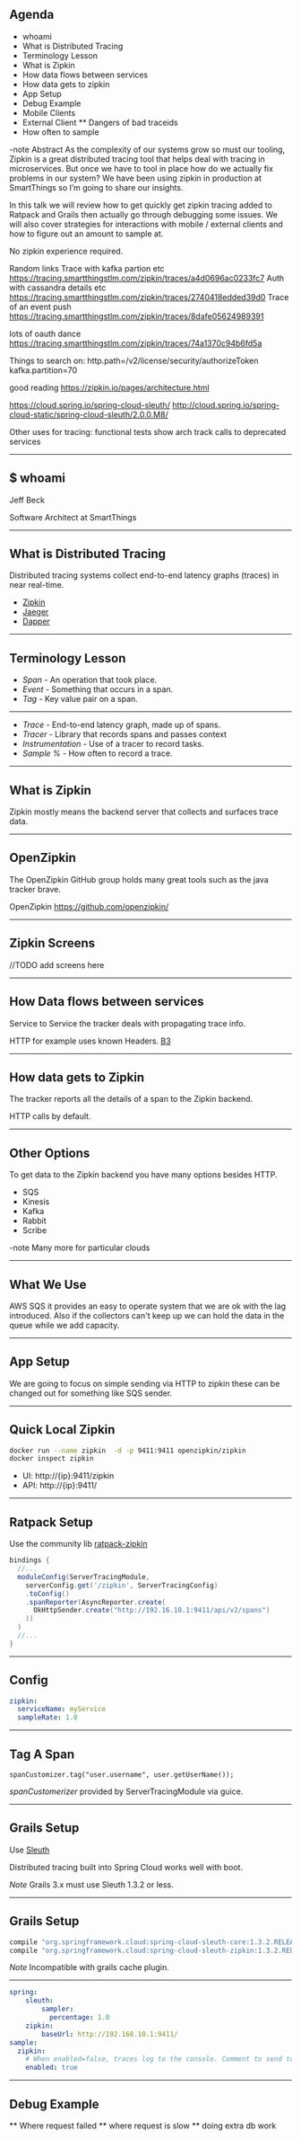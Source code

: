 ## Agenda

* whoami
* What is Distributed Tracing
* Terminology Lesson
* What is Zipkin
* How data flows between services
* How data gets to zipkin
* App Setup
* Debug Example
* Mobile Clients 
* External Client
** Dangers of bad traceids
* How often to sample





-note
Abstract
As the complexity of our systems grow so must our tooling, Zipkin is a great distributed tracing tool that helps deal with tracing in microservices. But once we have to tool in place how do we actually fix problems in our system? We have been using zipkin in production at SmartThings so I’m going to share our insights.

In this talk we will review how to get quickly get zipkin tracing added to Ratpack and Grails then actually go through debugging some issues. We will also cover strategies for interactions with mobile / external clients and how to figure out an amount to sample at.

No zipkin experience required.




Random links
Trace with kafka partion etc https://tracing.smartthingstlm.com/zipkin/traces/a4d0696ac0233fc7
Auth with cassandra details etc https://tracing.smartthingstlm.com/zipkin/traces/2740418edded39d0
Trace of an event push https://tracing.smartthingstlm.com/zipkin/traces/8dafe05624989391

lots of oauth dance https://tracing.smartthingstlm.com/zipkin/traces/74a1370c94b6fd5a

Things to search on:
http.path=/v2/license/security/authorizeToken
kafka.partition=70



good reading 
https://zipkin.io/pages/architecture.html

https://cloud.spring.io/spring-cloud-sleuth/
http://cloud.spring.io/spring-cloud-static/spring-cloud-sleuth/2.0.0.M8/




Other uses for tracing:
functional tests
show arch
track calls to deprecated services

----
## $ whoami

Jeff Beck

Software Architect at SmartThings

----
## What is Distributed Tracing

Distributed tracing systems collect end-to-end latency graphs
(traces) in near real-time.

* [Zipkin](https://zipkin.io/)
* [Jaeger](https://github.com/jaegertracing/jaeger)
* [Dapper](https://research.google.com/pubs/pub36356.html)

----
## Terminology Lesson

* _Span_ - An operation that took place.
* _Event_ - Something that occurs in a span.
* _Tag_ - Key value pair on a span.

---

* _Trace_ - End-to-end latency graph, made up of spans.
* _Tracer_ - Library that records spans and passes context
* _Instrumentation_ - Use of a tracer to record tasks.
* _Sample %_ - How often to record a trace.

----
## What is Zipkin

Zipkin mostly means the backend server that collects and surfaces trace data. 

---
## OpenZipkin

The OpenZipkin GitHub group holds many great tools such as the java tracker brave. 

OpenZipkin https://github.com/openzipkin/

---
## Zipkin Screens

//TODO add screens here

----
## How Data flows between services

Service to Service the tracker deals with propagating trace info.

HTTP for example uses known Headers. [B3](https://github.com/openzipkin/b3-propagation)

----
## How data gets to Zipkin

The tracker reports all the details of a span to the Zipkin backend.

HTTP calls by default.

---
## Other Options

To get data to the Zipkin backend you have many options besides HTTP.

* SQS
* Kinesis
* Kafka
* Rabbit
* Scribe

-note
Many more for particular clouds

---
## What We Use

AWS SQS it provides an easy to operate system that we are ok with the lag introduced. Also if the collectors can't keep up we can hold the data in the queue while we add capacity.

----
## App Setup

We are going to focus on simple sending via HTTP to zipkin these can be changed out for something like SQS sender.

---
## Quick Local Zipkin

```bash
docker run --name zipkin  -d -p 9411:9411 openzipkin/zipkin
docker inspect zipkin
```

* UI: http://{ip}:9411/zipkin
* API: http://{ip}:9411/

----
## Ratpack Setup

Use the community lib [ratpack-zipkin](https://github.com/hyleung/ratpack-zipkin)

```groovy
bindings {
  //...
  moduleConfig(ServerTracingModule, 
    serverConfig.get('/zipkin', ServerTracingConfig)
    .toConfig()
    .spanReporter(AsyncReporter.create(
      OkHttpSender.create("http://192.16.10.1:9411/api/v2/spans")
    ))
  )
  //...
}
```
---
## Config

```yaml
zipkin:
  serviceName: myService
  sampleRate: 1.0
```

---
## Tag A Span

```
spanCustomizer.tag("user.username", user.getUserName());
```

_spanCustomerizer_ provided by ServerTracingModule via guice.

----
## Grails Setup

Use [Sleuth](https://github.com/spring-cloud/spring-cloud-sleuth)

Distributed tracing built into Spring Cloud works well with boot.

_Note_ Grails 3.x must use Sleuth 1.3.2 or less.

---
## Grails Setup

```groovy
compile "org.springframework.cloud:spring-cloud-sleuth-core:1.3.2.RELEASE"
compile "org.springframework.cloud:spring-cloud-sleuth-zipkin:1.3.2.RELEASE"
```

_Note_ Incompatible with grails cache plugin.

---

```yaml
spring:
    sleuth:
        sampler:
          percentage: 1.0
    zipkin:
        baseUrl: http://192.168.10.1:9411/
sample:
  zipkin:
    # When enabled=false, traces log to the console. Comment to send to zipkin
    enabled: true
```

----
## Debug Example



** Where request failed
** where request is slow
** doing extra db work